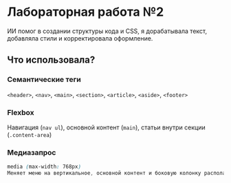 # **Лабораторная работа №2**
ИИ помог в создании структуры кода и CSS, я дорабатывала текст, добавляла стили и корректировала оформление.
## **Что использовала?**

### **Семантические теги**
`<header>`, `<nav>`, `<main>`, `<section>`, `<article>`, `<aside>`, `<footer>`  

### **Flexbox**
Навигация (`nav ul`), основной контент (`main`), статьи внутри секции (`.content-area`)   

### **Медиазапрос**
```css
media (max-width: 768px)
Меняет меню на вертикальное, основной контент и боковую колонку располагает в одну колонку, боковая колонка может отображаться выше статей.

